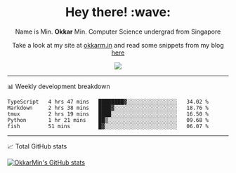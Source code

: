 <h1 align="center"> Hey there! :wave:</h1>

<p align="center">Name is Min. <strong>Okkar</strong> Min. Computer Science undergrad from Singapore</p>

<p align="center">Take a look at my site at <a href="https://okkarm.in" target="_blank">okkarm.in</a> and read some snippets from my blog <a href="https://okkarm.in/blog" target="_blank">here</a></p>

<p align="center">
  <a href="https://okkarm.in/linkedin" target='_blank'>
    <img src="https://img.shields.io/badge/linkedin-%230077B5.svg?&style=for-the-badge&logo=linkedin&logoColor=white" />
  </a>
 </p>

---

📊 Weekly development breakdown

<!--START_SECTION:waka-->
```text
TypeScript   4 hrs 47 mins   ████████▓░░░░░░░░░░░░░░░░   34.02 % 
Markdown     2 hrs 38 mins   ████▓░░░░░░░░░░░░░░░░░░░░   18.76 % 
tmux         2 hrs 19 mins   ████░░░░░░░░░░░░░░░░░░░░░   16.50 % 
Python       1 hr 21 mins    ██▒░░░░░░░░░░░░░░░░░░░░░░   09.68 % 
fish         51 mins         █▓░░░░░░░░░░░░░░░░░░░░░░░   06.07 % 
```
<!--END_SECTION:waka-->

---

📈 Total GitHub stats

<p>
  <a href="https://github.com/OkkarMin"><img src="https://github-readme-stats.vercel.app/api?username=OkkarMin&hide_border=true&show_icons=true&theme=graywhite" alt="OkkarMin's GitHub stats"></a>
</p>
